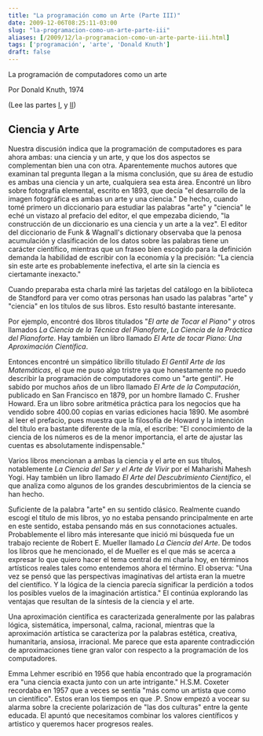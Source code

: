 ```yaml
---
title: "La programación como un Arte (Parte III)"
date: 2009-12-06T08:25:11-03:00
slug: "la-programacion-como-un-arte-parte-iii"
aliases: [/2009/12/la-programacion-como-un-arte-parte-iii.html]
tags: ['programación', 'arte', 'Donald Knuth']
draft: false
---
```

 
La programación de computadores como un arte

Por Donald Knuth, 1974

(Lee las partes [I](/2009/12/la-programacion-como-un-arte-parte-i.html),
y [II](/2009/12/la-programacion-como-un-arte-parte-ii.html))

## **Ciencia y Arte**

Nuestra discusión indica que la programación de computadores es para
ahora ambas: una ciencia y un arte, y que los dos aspectos se
complementan bien una con otra. Aparentemente muchos autores que
examinan tal pregunta llegan a la misma conclusión, que su área de
estudio es ambas una ciencia y un arte, cualquiera sea esta área.
Encontré un libro sobre fotografía elemental, escrito en 1893, que decía
"el desarrollo de la imagen fotográfica es ambas un arte y una
ciencia." De hecho, cuando tomé primero un diccionario para estudiar
las palabras "arte" y "ciencia" le eché un vistazo al prefacio del
editor, el que empezaba diciendo, "la construcción de un diccionario es
una ciencia y un arte a la vez". El editor del diccionario de Funk &
Wagnall\'s dictionary observaba que la penosa acumulación y
clasificación de los datos sobre las palabras tiene un carácter
científico, mientras que un fraseo bien escogido para la definición
demanda la habilidad de escribir con la economía y la precisión: "La
ciencia sin este arte es probablemente inefectiva, el arte sin la
ciencia es ciertamante inexacto."

Cuando preparaba esta charla miré las tarjetas del catálogo en la
biblioteca de Standford para ver como otras personas han usado las
palabras "arte" y "ciencia" en los títulos de sus libros. Esto
resultó bastante interesante.

Por ejemplo, encontré dos libros titulados "*El arte de Tocar el
Piano" y* otros llamados *La Ciencia de la Técnica del Pianoforte*, *La
Ciencia de la Práctica del Pianoforte*. Hay también un libro llamado *El
Arte de tocar Piano: Una Aproximación Científica*.

Entonces encontré un simpático librillo titulado *El Gentil Arte de las
Matemáticas*, el que me puso algo tristre ya que honestamente no puedo
describir la programación de computadores como un "arte gentil". He
sabido por muchos años de un libro llamado *El Arte de la Computación*,
publicado en San Francisco en 1879, por un hombre llamado C. Frusher
Howard. Era un libro sobre aritmética práctica para los negocios que ha
vendido sobre 400.00 copias en varias ediciones hacia 1890. Me asombré
al leer el prefacio, pues muestra que la filosofía de Howard y la
intención del título era bastante diferente de la mía, el escribe: "El
conocimiento de la ciencia de los números es de la menor importancia, el
arte de ajustar las cuentas es absolutamente indispensable."

Varios libros mencionan a ambas la ciencia y el arte en sus títulos,
notablemente *La Ciencia del Ser y el Arte de Vivir* por el Maharishi
Mahesh Yogi. Hay también un libro llamado *El Arte del Descubrimiento
Científico*, el que analiza como algunos de los grandes descubrimientos
de la ciencia se han hecho.

Suficiente de la palabra "arte" en su sentido clásico. Realmente
cuando escogí el título de mis libros, yo no estaba pensando
principalmente en arte en este sentido, estaba pensando más en sus
connotaciones actuales. Probablemente el libro más interesante que
inició mi búsqueda fue un trabajo reciente de Robert E. Mueller llamado
*La Ciencia del Arte*. De todos los libros que he mencionado, el de
Mueller es el que más se acerca a expresar lo que quiero hacer el tema
central de mi charla hoy, en términos artísticos reales tales como
entendemos ahora el término. El observa: "Una vez se pensó que las
perspectivas imaginativas del artista eran la muetre del científico. Y
la lógica de la ciencia parecía significar la perdición a todos los
posibles vuelos de la imaginación artística." El continúa explorando
las ventajas que resultan de la síntesis de la ciencia y el arte.

Una aproximación científica es caracterizada generalmente por las
palabras lógica, sistemática, impersonal, calma, racional, mientras que
la aproximación artística se caracteriza por la palabras estética,
creativa, humanitaria, ansiosa, irracional. Me parece que esta aparente
contradicción de aproximaciones tiene gran valor con respecto a la
programación de los computadores.

Emma Lehmer escribió en 1956 que había encontrado que la programación
era "una ciencia exacta junto con un arte intrigante." H.S.M. Coxeter
recordaba en 1957 que a veces se sentía "más como un artista que como
un científico". Estos eran los tiempos en que .P. Snow empezó a vocear
su alarma sobre la creciente polarización de "las dos culturas" entre
la gente educada. El apuntó que necesitamos combinar los valores
científicos y artistico y queremos hacer progresos reales.
